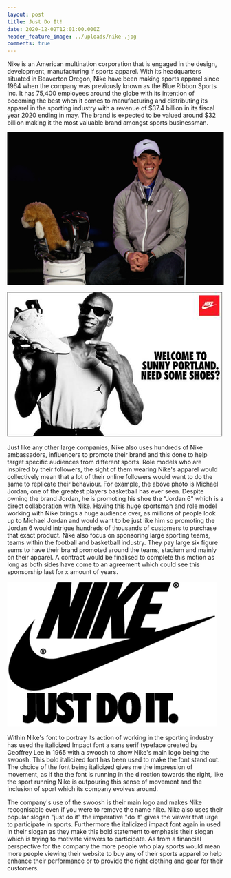 ```yaml
---
layout: post
title: Just Do It!
date: 2020-12-02T12:01:00.000Z
header_feature_image: ../uploads/nike-.jpg
comments: true
---
```

Nike is an American multination corporation that is engaged in the design, development, manufacturing if sports apparel. With its headquarters situated in Beaverton Oregon, Nike have been making sports apparel since 1964 when the company was previously known as the Blue Ribbon Sports inc. It has 75,400 employees around the globe with its intention of becoming the best when it comes to manufacturing and distributing its apparel in the sporting industry with a revenue of $37.4 billion in its fiscal year 2020 ending in may. The brand is expected to be valued around $32 billion making it the most valuable brand amongst sports businessman. 



![](../uploads/rory-mcilory-unveiled-new-brand-ambassador-1b7ogam5vqtx.jpg)

![](../uploads/michel-jordan-nike.png)

Just like any other large companies, Nike also uses hundreds of Nike ambassadors, influencers to promote their brand and this done to help target specific audiences from different sports. Role models who are inspired by their followers, the sight of them wearing Nike's apparel would collectively mean that a lot of their online followers would want to do the same to replicate their behaviour. For example, the above photo is Michael Jordan, one of the greatest players basketball has ever seen. Despite owning the brand Jordan, he is promoting his shoe the "Jordan 6" which is a direct collaboration with Nike. Having this huge sportsman and role model working with Nike brings a huge audience over, as millions of people look up to Michael Jordan and would want to be just like him so promoting the Jordan 6 would intrigue hundreds of thousands of customers to purchase that exact product. Nike also focus on sponsoring large sporting teams, teams within the football and basketball industry. They pay large six figure sums to have their brand promoted around the teams, stadium and mainly on their apparel. A contract would be finalised to complete this motion as long as both sides have come to an agreement which could see this sponsorship last for x amount of years.

![](../uploads/nike-just-do-it-.png)

Within Nike's font to portray its action of working in the sporting industry has used the italicized Impact font a sans serif typeface created by Geoffrey Lee in 1965  with a swoosh to show Nike's main logo being the swoosh. This bold italicized font has been used to make the font stand out. The choice of the font being italicized gives me the impression of movement, as if the the font is running in the direction towards the right, like the sport running Nike is outpouring this sense of movement and the inclusion of sport which its company evolves around. 

The company's use of the swoosh is their main logo and makes Nike recognisable even if you were to remove the name nike. Nike also uses their popular slogan "just do it" the imperative "do it" gives the viewer that urge to participate in sports. Furthermore the italicized impact font again in used in their slogan as they make this bold statement to emphasis their slogan which is trying to motivate viewers to participate. As from a financial perspective for the company the more people who play sports would mean more people viewing their website to buy any of their sports apparel to help enhance their performance or to provide the right clothing and gear for their customers.